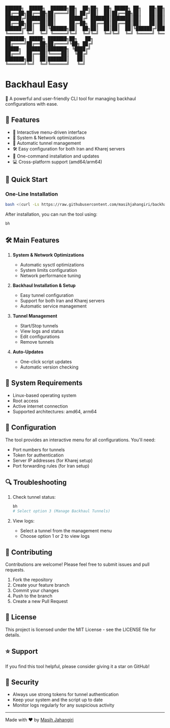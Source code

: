 <pre>
██████╗  █████╗  ██████╗██╗  ██╗██╗  ██╗ █████╗ ██╗   ██╗██╗     
██╔══██╗██╔══██╗██╔════╝██║ ██╔╝██║  ██║██╔══██╗██║   ██║██║     
██████╔╝███████║██║     █████╔╝ ███████║███████║██║   ██║██║     
██╔══██╗██╔══██║██║     ██╔═██╗ ██╔══██║██╔══██║██║   ██║██║     
██████╔╝██║  ██║╚██████╗██║  ██╗██║  ██║██║  ██║╚██████╔╝███████╗
╚═════╝ ╚═╝  ╚═╝ ╚═════╝╚═╝  ╚═╝╚═╝  ╚═╝╚═╝  ╚═╝ ╚═════╝ ╚══════╝
███████╗ █████╗ ███████╗██╗   ██╗
██╔════╝██╔══██╗██╔════╝╚██╗ ██╔╝
█████╗  ███████║███████╗ ╚████╔╝ 
██╔══╝  ██╔══██║╚════██║  ╚██╔╝  
███████╗██║  ██║███████║   ██║   
╚══════╝╚═╝  ╚═╝╚══════╝   ╚═╝   
</pre>

# Backhaul Easy

🚀 A powerful and user-friendly CLI tool for managing backhaul configurations with ease.

## 🌟 Features

- 📱 Interactive menu-driven interface
- 🔧 System & Network optimizations
- 🔄 Automatic tunnel management
- 🛠️ Easy configuration for both Iran and Kharej servers
- 🔄 One-command installation and updates
- 💻 Cross-platform support (amd64/arm64)

## 🚀 Quick Start

### One-Line Installation

```bash
bash <(curl -Ls https://raw.githubusercontent.com/masihjahangiri/backhaul-easy/main/script.sh)
```

After installation, you can run the tool using:

```bash
bh
```

## 🛠️ Main Features

1. **System & Network Optimizations**
   - Automatic sysctl optimizations
   - System limits configuration
   - Network performance tuning

2. **Backhaul Installation & Setup**
   - Easy tunnel configuration
   - Support for both Iran and Kharej servers
   - Automatic service management

3. **Tunnel Management**
   - Start/Stop tunnels
   - View logs and status
   - Edit configurations
   - Remove tunnels

4. **Auto-Updates**
   - One-click script updates
   - Automatic version checking

## 🔧 System Requirements

- Linux-based operating system
- Root access
- Active internet connection
- Supported architectures: amd64, arm64

## 📝 Configuration

The tool provides an interactive menu for all configurations. You'll need:

- Port numbers for tunnels
- Token for authentication
- Server IP addresses (for Kharej setup)
- Port forwarding rules (for Iran setup)

## 🔍 Troubleshooting

1. Check tunnel status:
   ```bash
   bh
   # Select option 3 (Manage Backhaul Tunnels)
   ```

2. View logs:
   - Select a tunnel from the management menu
   - Choose option 1 or 2 to view logs

## 🤝 Contributing

Contributions are welcome! Please feel free to submit issues and pull requests.

1. Fork the repository
2. Create your feature branch
3. Commit your changes
4. Push to the branch
5. Create a new Pull Request

## 📜 License

This project is licensed under the MIT License - see the LICENSE file for details.

## ⭐ Support

If you find this tool helpful, please consider giving it a star on GitHub!

## 🔐 Security

- Always use strong tokens for tunnel authentication
- Keep your system and the script up to date
- Monitor logs regularly for any suspicious activity

---

Made with ❤️ by [Masih Jahangiri](https://github.com/masihjahangiri)
